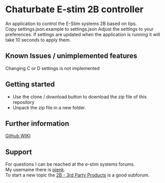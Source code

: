 Chaturbate E-stim 2B controller
=========

An application to control the E-Stim systems 2B based on tips.  
Copy settings.json.example to settings.json
Adjust the settings to your preferences.
If settings are updated when the application is running it will take 10 seconds to apply them.

## Known Issues / unimplemented features

Changing C or D settings is not implemented

## Getting started
* Use the clone / download button to download the zip file of this repository
* Unpack the zip file in a new folder.

## Further information
[Github WIKI](https://github.com/cb-stimmer/chaturbate-estim-2b/wiki)

## Support
For questions I can be reached at the e-stim systems forums.  
My username there is [pienk](https://www.e-stim.net/memberlist.php?mode=viewprofile&u=40099).  
To start a new topic the [2B - 3rd Party Products](https://www.e-stim.net/viewforum.php?f=22) is a good subforum. 
